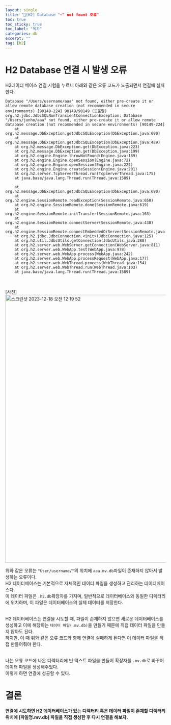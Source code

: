 ```yaml
---
layout: single
title: "📘[H2] Database "~" not fount 오류"
toc: true
toc_sticky: true
toc_label: "목차"
categories: db
excerpt: ""
tag: [h2]
---
```


# H2 Database 연결 시 발생 오류
H2데이터 베이스 연결 시험을 누르니 아래와 같은 오류 코드가 노출되면서 연결에 실패한다.  
```
Database "/Users/username/aaa" not found, either pre-create it or allow remote database creation (not recommended in secure environments) [90149-224] 90149/90149 (도움말)
org.h2.jdbc.JdbcSQLNonTransientConnectionException: Database "/Users/junho/aaa" not found, either pre-create it or allow remote database creation (not recommended in secure environments) [90149-224]
    at org.h2.message.DbException.getJdbcSQLException(DbException.java:690)
    at org.h2.message.DbException.getJdbcSQLException(DbException.java:489)
    at org.h2.message.DbException.get(DbException.java:223)
    at org.h2.message.DbException.get(DbException.java:199)
    at org.h2.engine.Engine.throwNotFound(Engine.java:189)
    at org.h2.engine.Engine.openSession(Engine.java:72)
    at org.h2.engine.Engine.openSession(Engine.java:222)
    at org.h2.engine.Engine.createSession(Engine.java:201)
    at org.h2.server.TcpServerThread.run(TcpServerThread.java:175)
    at java.base/java.lang.Thread.run(Thread.java:1589)

    at org.h2.message.DbException.getJdbcSQLException(DbException.java:690)
    at org.h2.engine.SessionRemote.readException(SessionRemote.java:650)
    at org.h2.engine.SessionRemote.done(SessionRemote.java:619)
    at org.h2.engine.SessionRemote.initTransfer(SessionRemote.java:163)
    at org.h2.engine.SessionRemote.connectServer(SessionRemote.java:438)
    at org.h2.engine.SessionRemote.connectEmbeddedOrServer(SessionRemote.java:330)
    at org.h2.jdbc.JdbcConnection.<init>(JdbcConnection.java:125)
    at org.h2.util.JdbcUtils.getConnection(JdbcUtils.java:288)
    at org.h2.server.web.WebServer.getConnection(WebServer.java:811)
    at org.h2.server.web.WebApp.test(WebApp.java:978)
    at org.h2.server.web.WebApp.process(WebApp.java:242)
    at org.h2.server.web.WebApp.processRequest(WebApp.java:177)
    at org.h2.server.web.WebThread.process(WebThread.java:154)
    at org.h2.server.web.WebThread.run(WebThread.java:103)
    at java.base/java.lang.Thread.run(Thread.java:1589)
```
<br>

[사진]  
<img width="840" alt="스크린샷 2023-12-18 오전 12 19 52" src="https://github.com/hellojunho/hellojunho.github.io/assets/104587537/7cb56298-1983-4315-b73e-6ef2ca9d9174">
<br>

위와 같은 오류는 `"User/username/"`의 위치에 `aaa.mv.db`파일이 존재하지 않아서 발생하는 오류이다.  
H2 데이터베이스는 기본적으로 자체적인 데이터 파일을 생성하고 관리하는 데이터베이스다.  
이 데이터 파일은 `.h2.db`확장자를 가지며, 일반적으로 데이터베이스와 동일한 디렉터리에 위치하며, 이 파일은 데이터베이스의 실제 데이터를 저장한다.  
<br>

H2 데이터베이스는 연결을 시도할 때, 파일이 존재하지 않으면 새로운 데이터베이스를 생성하고 이에 해당하는 `데이터 파일(.mv.db)`을 만들기 때문에 직접 데이터 파일을 만들지 않아도 된다.  
하지만, 이 때 위와 같은 오류 코드와 함께 연결에 실패하게 된다면 이 데이터 파일을 직접 만들어줘야 한다.  
<br>

나는 오류 코드에 나온 디렉터리에 빈 텍스트 파일을 만들어 확장자를 `.mv.db`로 바꾸어 데이터 파일을 생성해주었다.  
이렇게 하면 연결에 성공할 수 있다.  

# 결론
**연결에 시도하면 H2 데이터베이스가 있는 디렉터리 혹은 데이터 파일이 존재할 디렉터리 위치에 [파일명.mv.db] 파일을 직접 생성한 후 다시 연결을 해보자.**